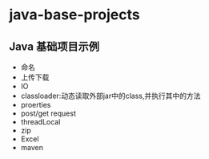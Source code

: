 # java-base-projects
## Java 基础项目示例
- 命名
- 上传下载
- IO
- classloader:动态读取外部jar中的class,并执行其中的方法
- proerties
- post/get request
- threadLocal
- zip
- Excel
- maven
